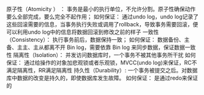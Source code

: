 原子性（Atomicity ） ： 事务是最小的执行单位，不允许分割。原子性确保动作要么全部完成，要么完全不起作用；
如何保证：
通过undo log，undo log记录了这些回滚需要的信息，当事务执行失败或调用了rollback，导致事务需要回滚，便可以利用undo log中的信息将数据回滚到修改之前的样子
一致性（Consistency）： 执行事务前后，数据保持一致；
如何保证：
数据备份、主备、主主、主从都离不开 Bin log，需要依靠 Bin log 来同步数据，保证数据一致性
隔离性（Isolation）： 并发访问数据库时，一个事务不被其他事务所干扰
如何保证：
通过给操作的对象加悲观锁或者乐观锁，MVCC(undo log)来保证，RC不满足隔离性，RR满足隔离性
持久性（Durability）: 一个事务被提交之后。对数据库中数据的改变是持久的，即使数据库发生故障。
如何保证：
是通过redo来保证的
